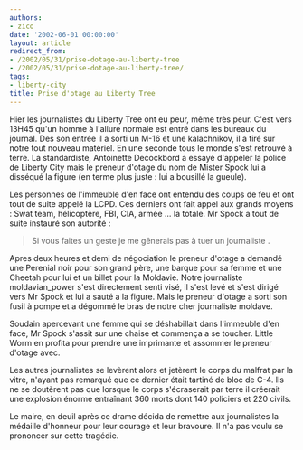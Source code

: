 ```yaml
---
authors:
- zico
date: '2002-06-01 00:00:00'
layout: article
redirect_from:
- /2002/05/31/prise-dotage-au-liberty-tree
- /2002/05/31/prise-dotage-au-liberty-tree/
tags:
- liberty-city
title: Prise d'otage au Liberty Tree
---
```



Hier les journalistes du Liberty Tree ont eu peur, même très peur. C'est vers 13H45 qu'un homme à l'allure normale est entré dans les bureaux du journal. Des son entrée il a sorti un M-16 et une kalachnikov, il a tiré sur notre tout nouveau matériel. En une seconde tous le monde s'est retrouvé à terre. La standardiste, Antoinette Decockbord a essayé d'appeler la police de Liberty City mais le preneur d'otage du nom de Mister Spock lui a disséqué la figure (en terme plus juste : lui a bousillé la gueule).

Les personnes de l'immeuble d'en face ont entendu des coups de feu et ont tout de suite appelé la LCPD. Ces derniers ont fait appel aux grands moyens : Swat team, hélicoptère, FBI, CIA, armée ... la totale. Mr Spock a tout de suite instauré son autorité :

> Si vous faites un geste je me gênerais pas à tuer un journaliste .

Apres deux heures et demi de négociation le preneur d'otage a demandé une Perenial noir pour son grand père, une barque pour sa femme et une Cheetah pour lui et un billet pour la Moldavie. Notre journaliste moldavian\_power s'est directement senti visé, il s'est levé et s'est dirigé vers Mr Spock et lui a sauté a la figure. Mais le preneur d'otage a sorti son fusil à pompe et a dégommé le bras de notre cher journaliste moldave.

Soudain apercevant une femme qui se déshabillait dans l'immeuble d'en face, Mr Spock s'assit sur une chaise et commença a se toucher. Little Worm en profita pour prendre une imprimante et assommer le preneur d'otage avec.

Les autres journalistes se levèrent alors et jetèrent le corps du malfrat par la vitre, n'ayant pas remarqué que ce dernier était tartiné de bloc de C-4. Ils ne se doutèrent pas que lorsque le corps s'écraserait par terre il créerait une explosion énorme entraînant 360 morts dont 140 policiers et 220 civils.

Le maire, en deuil après ce drame décida de remettre aux journalistes la médaille d'honneur pour leur courage et leur bravoure. Il n'a pas voulu se prononcer sur cette tragédie.